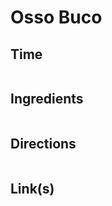 # Osso Buco

## Time 
```

```

## Ingredients
```

```


## Directions
```

```


## Link(s)
```

```
